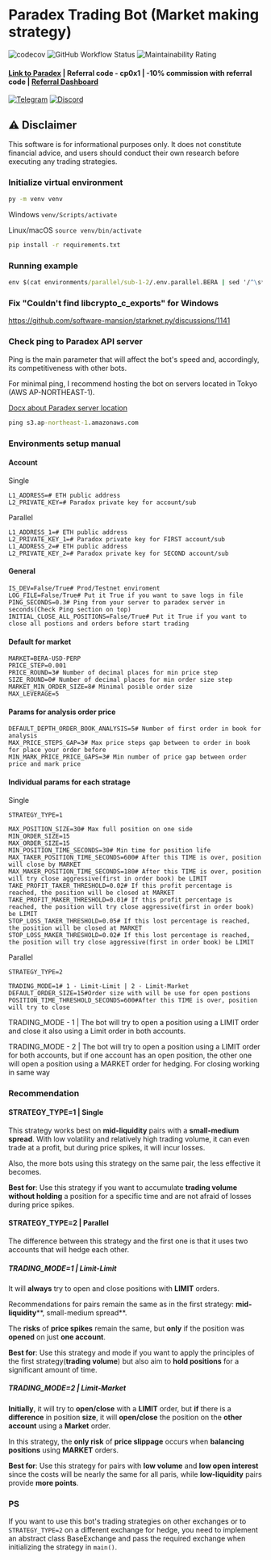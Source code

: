 # Paradex Trading Bot (Market making strategy)

![codecov](https://codecov.io/gh/Ham1et/paradex-bot/branch/master/graph/badge.svg?token=E6XtGNKslf)
![GitHub Workflow Status](https://github.com/Ham1et/paradex-bot/actions/workflows/python-app.yml/badge.svg?branch=master)
![Maintainability Rating](https://sonarcloud.io/api/project_badges/measure?project=Ham1et_paradex-bot&metric=sqale_rating&token=d4621e5830d7195cb9b8ad829049ce73773258ff)

#### [Link to Paradex](https://app.paradex.trade/r/cp0x1) | Referral code - cp0x1 | -10% commission with referral code | [Referral Dashboard](https://www.paradex.trade/stats)

[![Telegram](https://img.shields.io/badge/Telegram-Chat-blue?logo=telegram)](https://t.me/c/1639919522/30367)
[![Discord](https://img.shields.io/badge/Discord-Join-5865F2?logo=discord&logoColor=white)](https://discord.gg/paradex)

## ⚠️ Disclaimer

This software is for informational purposes only. It does not constitute financial advice, and users should conduct their own research before executing any trading strategies.

### Initialize virtual environment

```cmd 
py -m venv venv
```

Windows `venv/Scripts/activate`

Linux/macOS `source venv/bin/activate`

```cmd 
pip install -r requirements.txt
```

### Running example

```cmd
env $(cat environments/parallel/sub-1-2/.env.parallel.BERA | sed '/^\s*#/d; /^\s*$/d; s/#.*//; s/\r//g' | xargs) python main.py
```

### Fix "Couldn't find libcrypto_c_exports" for Windows

https://github.com/software-mansion/starknet.py/discussions/1141

### Check ping to Paradex API server

Ping is the main parameter that will affect the bot's speed and, accordingly, its competitiveness with other bots.

For minimal ping, I recommend hosting the bot on servers located in Tokyo (AWS AP-NORTHEAST-1).

[Docx about Paradex server location](https://docs.paradex.trade/documentation/getting-started/architecture-overview/server-location)

```cmd
ping s3.ap-northeast-1.amazonaws.com
```

### Environments setup manual

#### Account

Single

```dotenv
L1_ADDRESS=# ETH public address
L2_PRIVATE_KEY=# Paradox private key for account/sub
```

Parallel

```dotenv
L1_ADDRESS_1=# ETH public address
L2_PRIVATE_KEY_1=# Paradox private key for FIRST account/sub
L1_ADDRESS_2=# ETH public address
L2_PRIVATE_KEY_2=# Paradox private key for SECOND account/sub
```

#### General

```dotenv
IS_DEV=False/True# Prod/Testnet enviroment
LOG_FILE=False/True# Put it True if you want to save logs in file
PING_SECONDS=0.3# Ping from your server to paradex server in seconds(Check Ping section on top)
INITIAL_CLOSE_ALL_POSITIONS=False/True# Put it True if you want to close all postions and orders before start trading
```

#### Default for market

```dotenv
MARKET=BERA-USD-PERP
PRICE_STEP=0.001
PRICE_ROUND=3# Number of decimal places for min price step
SIZE_ROUND=0# Number of decimal places for min order size step
MARKET_MIN_ORDER_SIZE=8# Minimal posible order size
MAX_LEVERAGE=5
```

#### Params for analysis order price

```dotenv
DEFAULT_DEPTH_ORDER_BOOK_ANALYSIS=5# Number of first order in book for analysis
MAX_PRICE_STEPS_GAP=3# Max price steps gap between to order in book for place your order before
MIN_MARK_PRICE_PRICE_GAPS=3# Min number of price gap between order price and mark price
```

#### Individual params for each stratage

Single

```dotenv
STRATEGY_TYPE=1

MAX_POSITION_SIZE=30# Max full position on one side
MIN_ORDER_SIZE=15
MAX_ORDER_SIZE=15
MIN_POSITION_TIME_SECONDS=30# Min time for position life
MAX_TAKER_POSITION_TIME_SECONDS=600# After this TIME is over, position will close by MARKET
MAX_MAKER_POSITION_TIME_SECONDS=180# After this TIME is over, position will try close aggressive(first in order book) be LIMIT
TAKE_PROFIT_TAKER_THRESHOLD=0.02# If this profit percentage is reached, the position will be closed at MARKET
TAKE_PROFIT_MAKER_THRESHOLD=0.01# If this profit percentage is reached, the position will try close aggressive(first in order book) be LIMIT
STOP_LOSS_TAKER_THRESHOLD=0.05# If this lost percentage is reached, the position will be closed at MARKET
STOP_LOSS_MAKER_THRESHOLD=0.02# If this lost percentage is reached, the position will try close aggressive(first in order book) be LIMIT
```

Parallel

```dotenv
STRATEGY_TYPE=2

TRADING_MODE=1# 1 - Limit-Limit | 2 - Limit-Market
DEFAULT_ORDER_SIZE=15#Order size with will be use for open postions
POSITION_TIME_THRESHOLD_SECONDS=600#After this TIME is over, position will try to close
```

TRADING_MODE - 1 | The bot will try to open a position using a LIMIT order and close it also using a Limit order in both
accounts.

TRADING_MODE - 2 | The bot will try to open a position using a LIMIT order for both accounts, but if one account has an
open position, the other one will open a position using a MARKET order for hedging. For closing working in same way

### Recommendation

#### STRATEGY_TYPE=1 | Single

This strategy works best on **mid-liquidity** pairs with a **small-medium spread**. With low volatility and relatively
high trading volume, it can even trade at a profit, but during price spikes, it will incur losses.

Also, the more bots using this strategy on the same pair, the less effective it becomes.

**Best for**: Use this strategy if you want to accumulate **trading volume without holding** a position for a specific
time and
are not afraid of losses during price spikes.

#### STRATEGY_TYPE=2 | Parallel

The difference between this strategy and the first one is that it uses two accounts that will hedge each other.

##### TRADING_MODE=1 | Limit-Limit

It will **always** try to open and close positions with **LIMIT** orders.

Recommendations for pairs remain the same as in the first strategy: **mid-liquidity****, small-medium spread**.

The **risks** of **price spikes** remain the same, but **only** if the position was **opened** on just **one account**.

**Best for**: Use this strategy and mode if you want to apply the principles of the first strategy(**trading volume**)
but also aim to **hold positions** for a significant amount of time.

##### TRADING_MODE=2 | Limit-Market

**Initially**, it will try to **open/close** with a **LIMIT** order, but **if** there is a **difference** in position
**size**, it will **open/close** the position on the **other account** using a **Market** order.

In this strategy, the **only risk** of **price slippage** occurs when **balancing positions** using **MARKET** orders.

**Best for**: Use this strategy for pairs with **low volume** and **low open interest** since the costs will be nearly
the same for all paris, while **low-liquidity** pairs provide **more points**.

### PS

If you want to use this bot's trading strategies on other exchanges or to `STRATEGY_TYPE=2` on a different exchange for
hedge, you need to implement an abstract class BaseExchange and pass the required exchange when initializing the
strategy in `main()`.